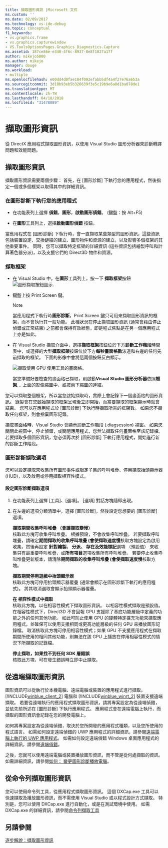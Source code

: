 ```yaml
---
title: 擷取圖形資訊 |Microsoft 文件
ms.custom: ''
ms.date: 02/09/2017
ms.technology: vs-ide-debug
ms.topic: conceptual
f1_keywords:
- vs.graphics.frame
- vs.graphics.capturewindow
- VS.ToolsOptionsPages.Graphics_Diagnostics.Capture
ms.assetid: 187ce86e-e340-4f6c-8937-8e8f1027a17f
author: mikejo5000
ms.author: mikejo
manager: douge
ms.workload:
- multiple
ms.openlocfilehash: e00dd4d0fae184f092efabb5df4a4f27e76a653a
ms.sourcegitcommit: 3d10b93eb5b326639f3e5c19b9e6a8d1ba078de1
ms.translationtype: MT
ms.contentlocale: zh-TW
ms.lasthandoff: 04/18/2018
ms.locfileid: "31478089"
---
```

# <a name="capturing-graphics-information"></a>擷取圖形資訊
從 DirectX 應用程式擷取圖形資訊，以使用 Visual Studio 圖形分析器來診斷轉譯問題和效能問題。  
  
## <a name="capturing-graphics-information"></a>擷取圖形資訊  
 擷取圖形資訊需要兩個步驟： 首先，在 [圖形診斷] 下執行您的應用程式，然後指定一個或多個框架以取得其中的詳細資訊。  
  
### <a name="to-run-your-app-under-graphics-diagnostics"></a>在圖形診斷下執行您的應用程式  
  
-   在功能表列上選擇 **偵錯**，**圖形**，**啟動圖形偵錯**。 (鍵盤：按 Alt+F5)  
  
-   在**圖形**工具列上，選擇**啟動圖形偵錯** 按鈕。  
  
 當應用程式在 [圖形診斷] 下執行時，會一直擷取某些類型的圖形資訊，這些資訊包括裝置設定、交換鏈結的建立、圖形物件和資源的建立，以及影響多個框架的其他重要事件。 同時，您可以擷取特定框架的詳細資訊 (這些資訊包括繪製呼叫和計算著色器分派)，以及支援它們的 Direct3D 物件和資源。  
  
### <a name="to-capture-a-frame"></a>擷取框架  
  
-   在 Visual Studio 中，在**圖形**工具列上，按一下 **擷取框架**按鈕![圖形擷取按鈕圖示](media/debuggingdirectxgraphics.png "DebuggingDirectXGraphics").  
  
-   鍵盤上按 Print Screen 鍵。
  
    > [!NOTE]
    >  當應用程式下執行時**圖形診斷**，Print Screen 鍵只可用來擷取圖形資訊的框架，而不會執行其一般功能。 此種狀況在停止擷取圖形資訊 (通常會藉由停止偵錯或正常結束) 之前都會保持有效狀態，即是程式焦點是在另一個應用程式上亦是如此。  
  
-   在 Visual Studio 擷取介面中，選擇**擷取框架**按鈕位於下方**診斷工作階段**時間表中，或選擇的大型**擷取框架**按鈕位於下方**每秒畫面格數**泳道和右邊的任何先前擷取的框架。 下面的影像中會將這兩個按鈕反白顯示。  
  
     ![擷取使用 GPU 使用工具的畫面格。](media/pix_gpu_usage_tool_capture_frame.png)  
  
     當您準備好要檢查的畫面格已擷取，則啟動**Visual Studio 圖形分析器**依照**框架...** 上面的影像縮圖中，或按兩下縮圖的連結。  
  
 您可以擷取整個框架，所以當您啟始擷取時，實際上會記錄下一個畫面格的圖形資訊。 錄製會在您啟始擷取的框架呈現後立即開始，而當要擷取的框架顯示時就會結束。 您可以在應用程式於 [圖形診斷] 下執行時擷取所需的框架數。 如果您不擷取任何框架，則會捨棄圖形記錄。  
  
 擷取畫面格時，Visual Studio 會顯示診斷工作階段 (.diagsession) 視窗。 如果您關閉此視窗中，停止偵錯，或關閉應用程式，您無法擷取任何畫面格至該記錄檔。 若要擷取多個圖形資訊，您必須再次於 [圖形診斷] 下執行應用程式，開始進行新的診斷工作階段。  
  
### <a name="graphics-diagnostics-capture-options"></a>圖形診斷擷取選項  
 您可以設定擷取來收集所有圖形事件或限定子集的呼叫堆疊、停用擷取抬頭顯示器 (HUD)，以及啟用或停用擷取相容性模式。  
  
#### <a name="to-configure-graphics-diagnostics-capture-options"></a>設定圖形診斷擷取選項  
  
1.  在功能表列上選擇 [工具]、[選項]。 [選項] 對話方塊隨即出現。  
  
2.  在左邊的選項分類清單中，選擇 [圖形診斷]，然後設定您想要的 [圖形診斷] 選項。  
  
     **擷取期間收集呼叫堆疊 （會讓擷取變慢）**  
     核取此方塊可收集呼叫堆疊。 根據預設，不會收集呼叫堆疊。 若要擷取呼叫堆疊，請確定**期間擷取的收集呼叫堆疊 (會使擷取速度慢**核取方塊設定為啟用收集，然後再設定 **針對繪製、 分派、 存在及效能標記**選項 （預設值） 來收集只有最重要呼叫堆疊，或**所有項目**選項收集所有呼叫堆疊。 若要停止收集呼叫堆疊更新版本，請清除**期間擷取的收集呼叫堆疊 (會使擷取速度慢**核取方塊。  
  
     **擷取期間停用遊戲中抬頭顯示器**  
     核取此方塊可停用抬頭顯示器覆疊 (通常會顯示在圖形診斷下執行的應用程式)。 將其取消選取會顯示抬頭顯示器覆疊。  
  
     **在 相容性模式中擷取**  
     核取此方塊，以在相容性模式下擷取圖形資訊。 以相容性模式擷取是預設值。 在相容性模式下，Direct3D 不會回報 GPU 支援除了基底功能層級中定義的功能之外的任何其他功能。 如此可防止使用 GPU 的硬體特定擴充功能來擷取應用程式，並確保可以使用支援相同或更高功能層級的任何 GPU 來播放圖形記錄檔。 取消核取此方塊可停用相容性模式；如果 GPU 不支援應用程式在擷取期間所使用的相同其他功能，則無法在該 GPU 上播放在停用相容性模式的情況下所擷取的記錄檔。  
  
     **停止擷取，如果找不到任何 SDK 層錯誤**  
     核取此方塊，可在發生錯誤時立即中止擷取。  
  
## <a name="capturing-graphics-information-remotely"></a>從遠端擷取圖形資訊  
 圖形資訊可以從執行於本機電腦、遠端電腦或裝置的應用程式進行擷取。 [!INCLUDE[winblue_client_2](../includes/winblue_client_2_md.md)] 電腦和 [!INCLUDE[winblue_winrt_2](../includes/winblue_winrt_2_md.md)] 裝置支援遠端擷取。 若要從遠端執行的應用程式擷取圖形資訊，請將專案設定為從遠端偵錯，並依先前所述在 [圖形診斷] 下執行應用程式。 應用程式會在遠端電腦上執行，而擷取的圖形資訊會記錄在您的開發電腦上。  
  
 如何將專案設定為從遠端偵錯，取決於您所開發的應用程式種類，以及您所使用的程式語言。 如需如何設定遠端偵錯的 UWP 應用程式的詳細資訊，請參閱[遠端電腦上執行的 UWP 應用程式](../run-windows-store-apps-on-a-remote-machine.md)。 如需如何設定遠端偵錯 Windows 桌面應用程式的詳細資訊，請參閱[遠端偵錯](../remote-debugging.md)。  
  
 之後，您就可以使用遠端電腦或裝置播放圖形資訊，而不管是從何處擷取的資訊。 如需詳細資訊，請參閱[如何： 變更圖形診斷播放電腦](how-to-change-the-graphics-diagnostics-playback-machine.md)。  
  
## <a name="capturing-graphics-information-from-the-command-line"></a>從命令列擷取圖形資訊  
 您可以使用命令列工具，從應用程式擷取圖形資訊。 這個 DXCap.exe 工具可以快速擷取及播放圖形資訊，而不需使用 Visual Studio 或以程式設計方式擷取。 特別是，您可以使用 DXCap.exe 進行自動化，或是在測試環境中使用。 如需 DXCap.exe 的詳細資訊，請參閱[命令列擷取工具](command-line-capture-tool.md)  
  
## <a name="see-also"></a>另請參閱  
 [逐步解說：擷取圖形資訊](walkthrough-capturing-graphics-information.md)